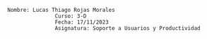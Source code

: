     Nombre: Lucas Thiago Rojas Morales
                   Curso: 3-D
                   Fecha: 17/11/2023
                   Asignatura: Soporte a Usuarios y Productividad


